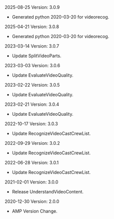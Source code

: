 2025-08-25 Version: 3.0.9
- Generated python 2020-03-20 for videorecog.

2025-04-21 Version: 3.0.8
- Generated python 2020-03-20 for videorecog.

2023-03-14 Version: 3.0.7
- Update SplitVideoParts.

2023-03-03 Version: 3.0.6
- Update EvaluateVideoQuality.

2023-02-22 Version: 3.0.5
- Update EvaluateVideoQuality.

2023-02-21 Version: 3.0.4
- Update EvaluateVideoQuality.

2022-10-17 Version: 3.0.3
- Update RecognizeVideoCastCrewList.

2022-09-29 Version: 3.0.2
- Update RecognizeVideoCastCrewList.

2022-06-28 Version: 3.0.1
- Update RecognizeVideoCastCrewList.

2021-02-01 Version: 3.0.0
- Release UnderstandVideoContent.

2020-12-30 Version: 2.0.0
- AMP Version Change.


